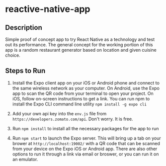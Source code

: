 # reactive-native-app
## Description
Simple proof of concept app to try React Native as a technology and test out its performance. The general concept for the working portion of this app is a random restaurant generator based on location and given cuisine choice.

## Steps to Run
1. Install the Expo client app on your iOS or Android phone and connect to the same wireless network as your computer. On Android, use the Expo app to scan the QR code from your terminal to open your project. On iOS, follow on-screen instructions to get a link.
You can run npm to install the Expo CLI command line utility
`npm install -g expo cli`

2. Add your own api key into the `env.js` file from `https://developers.zomato.com/api`. Don't worry. It is free.

3. Run `npm install` to install all the necessary packages for the app to run

4. Run `npm start` to launch the Expo server. This will bring up a tab on your brower at `http://localhost:19002/` with a QR code that can be scanned from your device on the Expo iOS or Android app. There are also other options to run it through a link via email or broswer, or you can run it on an emulator.
